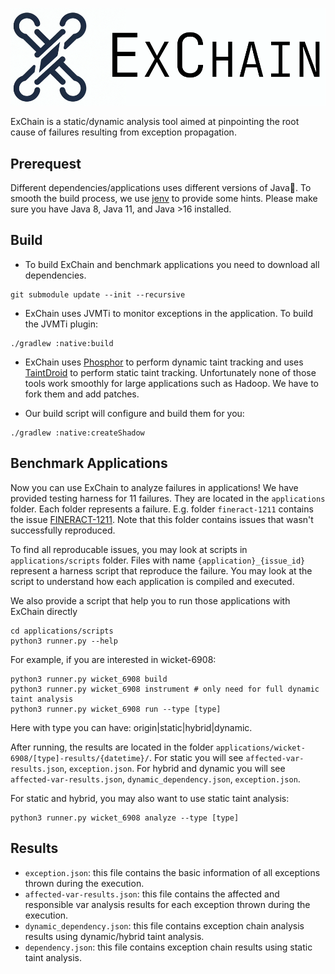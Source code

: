 ![](./figs/ExChain.png)

ExChain is a static/dynamic analysis tool aimed at pinpointing the root cause of failures resulting from exception propagation.

## Prerequest

Different dependencies/applications uses different versions of Java🤯. To smooth the build process,
we use [jenv](https://www.jenv.be/) to provide some hints.  Please make sure you have Java 8, Java 11, and Java >16 installed.


## Build

- To build ExChain and benchmark applications you need to download all dependencies.

```
git submodule update --init --recursive
```

- ExChain uses JVMTi to monitor exceptions in the application. To build the JVMTi plugin:


```
./gradlew :native:build
```

- ExChain uses [Phosphor](https://github.com/gmu-swe/phosphor) to perform dynamic taint tracking and uses [TaintDroid](https://github.com/secure-software-engineering/FlowDroid)
to perform static taint tracking. Unfortunately none of those tools work smoothly for large applications such as Hadoop.
We have to fork them and add patches.

- Our build script will configure and build them for you:


```
./gradlew :native:createShadow
```

## Benchmark Applications

Now you can use ExChain to analyze failures in applications! We have provided testing harness for 11 failures. They are located in the `applications` folder. Each folder represents a
failure. E.g. folder `fineract-1211` contains the issue [FINERACT-1211](https://issues.apache.org/jira/browse/FINERACT-1211). Note that this folder contains issues that wasn't successfully
reproduced.

To find all reproducable issues, you may look at scripts in `applications/scripts` folder. Files with name `{application}_{issue_id}` represent a harness script that reproduce the failure. You
may look at the script to understand how each application is compiled and executed.

We also provide a script that help you to run those applications with ExChain directly

```
cd applications/scripts
python3 runner.py --help
```

For example, if you are interested in wicket-6908:

```
python3 runner.py wicket_6908 build
python3 runner.py wicket_6908 instrument # only need for full dynamic taint analysis
python3 runner.py wicket_6908 run --type [type]
```

Here with type you can have: origin|static|hybrid|dynamic.

After running, the results are located in the folder `applications/wicket-6908/[type]-results/{datetime}/`. For static you will see `affected-var-results.json`, `exception.json`. For hybrid and dynamic you will see `affected-var-results.json`, `dynamic_dependency.json`, `exception.json`.

For static and hybrid, you may also want to use static taint analysis:

```
python3 runner.py wicket_6908 analyze --type [type]
```

## Results

- `exception.json`: this file contains the basic information of all exceptions thrown during the execution.
- `affected-var-results.json`: this file contains the affected and responsible var analysis results for each exception thrown during the execution.
- `dynamic_dependency.json`: this file contains exception chain analysis results using dynamic/hybrid taint analysis.
- `dependency.json`: this file contains exception chain results using static taint analysis.